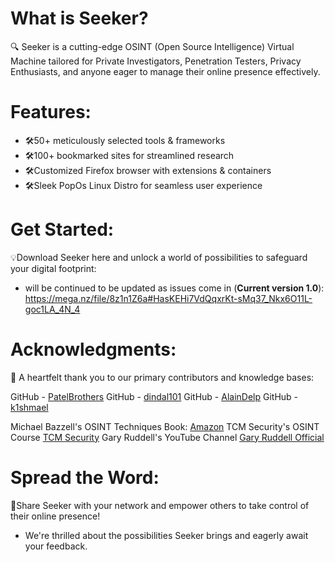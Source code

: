 # What is Seeker? 
🔍 Seeker is a cutting-edge OSINT (Open Source Intelligence) Virtual Machine tailored for Private Investigators, Penetration Testers, Privacy Enthusiasts, and anyone eager to manage their online presence effectively.

# Features:
- 🛠50+ meticulously selected tools & frameworks
- 🛠100+ bookmarked sites for streamlined research
- 🛠Customized Firefox browser with extensions & containers
- 🛠Sleek PopOs Linux Distro for seamless user experience

# Get Started:
💡Download Seeker here and unlock a world of possibilities to safeguard your digital footprint:
- will be continued to be updated as issues come in (**Current version 1.0**): https://mega.nz/file/8z1n1Z6a#HasKEHi7VdQqxrKt-sMq37_Nkx6O11L-goc1LA_4N_4

# Acknowledgments:
🙏 A heartfelt thank you to our primary contributors and knowledge bases:

GitHub - [PatelBrothers](https://github.com/PatelBrothers)
GitHub - [dindal101](https://github.com/dindal101)
GitHub - [AlainDelp](https://github.com/AlainDelp)
GitHub - [k1shmael](https://github.com/k1shmael)

Michael Bazzell's OSINT Techniques Book: [Amazon](https://www.amazon.com/dp/B0BRDLYX75?&linkCode=sl1&tag=inteltechniques-20&linkId=b53b00ff798c233267fadd5f7baf9d97&language=en_US&ref_=as_li_ss_tl)
TCM Security's OSINT Course [TCM Security](https://academy.tcm-sec.com/p/osint-fundamentals)
Gary Ruddell's YouTube Channel [Gary Ruddell Official](https://www.youtube.com/@garyruddellofficial)

# Spread the Word:
🚀Share Seeker with your network and empower others to take control of their online presence!
- We're thrilled about the possibilities Seeker brings and eagerly await your feedback.
